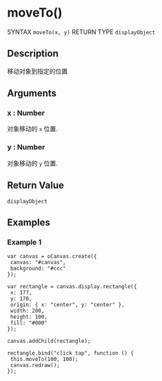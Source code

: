# moveTo()

SYNTAX `moveTo(x, y)` RETURN TYPE `displayObject`

## Description

移动对象到指定的位置

## Arguments

### x : Number 

对象移动的 `x` 位置.

### y : Number 

对象移动的 `y` 位置.

## Return Value

`displayObject`

## Examples

### Example 1

```
var canvas = oCanvas.create({
 canvas: "#canvas",
 background: "#ccc"
});

var rectangle = canvas.display.rectangle({
 x: 177,
 y: 170,
 origin: { x: "center", y: "center" },
 width: 200,
 height: 100,
 fill: "#000"
});

canvas.addChild(rectangle);

rectangle.bind("click tap", function () {
 this.moveTo(100, 100);
 canvas.redraw();
});
```